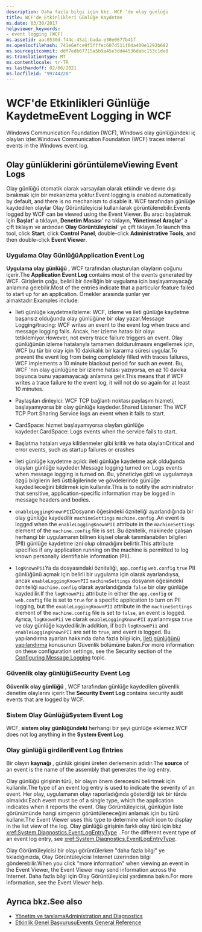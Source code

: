 ```yaml
---
description: Daha fazla bilgi için bkz. WCF 'de olay günlüğü
title: WCF'de Etkinlikleri Günlüğe Kaydetme
ms.date: 03/30/2017
helpviewer_keywords:
- event logging [WCF]
ms.assetid: aac0530d-f44c-45a1-bada-e30e0677b41f
ms.openlocfilehash: 741e6efce9f5fffec607d511f04a400e1292b682
ms.sourcegitcommit: ddf7edb67715a5b9a45e3dd44536dabc153c1de0
ms.translationtype: MT
ms.contentlocale: tr-TR
ms.lasthandoff: 02/06/2021
ms.locfileid: "99744220"
---
```

# <a name="event-logging-in-wcf"></a><span data-ttu-id="6d38c-103">WCF'de Etkinlikleri Günlüğe Kaydetme</span><span class="sxs-lookup"><span data-stu-id="6d38c-103">Event Logging in WCF</span></span>

<span data-ttu-id="6d38c-104">Windows Communication Foundation (WCF), Windows olay günlüğündeki iç olayları izler.</span><span class="sxs-lookup"><span data-stu-id="6d38c-104">Windows Communication Foundation (WCF) traces internal events in the Windows event log.</span></span>  
  
## <a name="viewing-event-logs"></a><span data-ttu-id="6d38c-105">Olay günlüklerini görüntüleme</span><span class="sxs-lookup"><span data-stu-id="6d38c-105">Viewing Event Logs</span></span>  

 <span data-ttu-id="6d38c-106">Olay günlüğü otomatik olarak varsayılan olarak etkindir ve devre dışı bırakmak için bir mekanizma yoktur.</span><span class="sxs-lookup"><span data-stu-id="6d38c-106">Event logging is enabled automatically by default, and there is no mechanism to disable it.</span></span> <span data-ttu-id="6d38c-107">WCF tarafından günlüğe kaydedilen olaylar Olay Görüntüleyicisi kullanılarak görüntülenebilir.</span><span class="sxs-lookup"><span data-stu-id="6d38c-107">Events logged by WCF can be viewed using the Event Viewer.</span></span> <span data-ttu-id="6d38c-108">Bu aracı başlatmak için **Başlat**' a tıklayın, **Denetim Masası**' na tıklayın, **Yönetimsel Araçlar**' a çift tıklayın ve ardından **Olay Görüntüleyicisi**' ye çift tıklayın.</span><span class="sxs-lookup"><span data-stu-id="6d38c-108">To launch this tool, click **Start**, click **Control Panel**, double-click **Administrative Tools**, and then double-click **Event Viewer**.</span></span>  
  
### <a name="application-event-log"></a><span data-ttu-id="6d38c-109">Uygulama Olay Günlüğü</span><span class="sxs-lookup"><span data-stu-id="6d38c-109">Application Event Log</span></span>  

 <span data-ttu-id="6d38c-110">**Uygulama olay günlüğü** , WCF tarafından oluşturulan olayların çoğunu içerir.</span><span class="sxs-lookup"><span data-stu-id="6d38c-110">The **Application Event Log** contains most of the events generated by WCF.</span></span> <span data-ttu-id="6d38c-111">Girişlerin çoğu, belirli bir özelliğin bir uygulama için başlayamayacağı anlamına gelebilir.</span><span class="sxs-lookup"><span data-stu-id="6d38c-111">Most of the entries indicate that a particular feature failed to start up for an application.</span></span> <span data-ttu-id="6d38c-112">Örnekler arasında şunlar yer almaktadır:</span><span class="sxs-lookup"><span data-stu-id="6d38c-112">Examples include:</span></span>  
  
- <span data-ttu-id="6d38c-113">İleti günlüğe kaydetme/izleme: WCF, izleme ve ileti günlüğe kaydetme başarısız olduğunda olay günlüğüne bir olay yazar.</span><span class="sxs-lookup"><span data-stu-id="6d38c-113">Message Logging/tracing: WCF writes an event to the event log when trace and message logging fails.</span></span> <span data-ttu-id="6d38c-114">Ancak, her izleme hatası bir olayı tetiklemiyor.</span><span class="sxs-lookup"><span data-stu-id="6d38c-114">However, not every trace failure triggers an event.</span></span> <span data-ttu-id="6d38c-115">Olay günlüğünün izleme hatalarıyla tamamen doldurulmasını engellemek için, WCF bu tür bir olay için 10 dakikalık bir kararma süresi uygular.</span><span class="sxs-lookup"><span data-stu-id="6d38c-115">To prevent the event log from being completely filled with traces failures, WCF implements a 10 minute blackout period for such an event.</span></span> <span data-ttu-id="6d38c-116">Bu, WCF 'nin olay günlüğüne bir izleme hatası yazıyorsa, en az 10 dakika boyunca bunu yapamayacağı anlamına gelir.</span><span class="sxs-lookup"><span data-stu-id="6d38c-116">This means that if WCF writes a trace failure to the event log, it will not do so again for at least 10 minutes.</span></span>  
  
- <span data-ttu-id="6d38c-117">Paylaşılan dinleyici: WCF TCP bağlantı noktası paylaşım hizmeti, başlayamıyorsa bir olay günlüğe kaydeder.</span><span class="sxs-lookup"><span data-stu-id="6d38c-117">Shared Listener: The WCF TCP Port Sharing Service logs an event when it fails to start.</span></span>  
  
- <span data-ttu-id="6d38c-118">CardSpace: hizmet başlayamıyorsa olayları günlüğe kaydeder.</span><span class="sxs-lookup"><span data-stu-id="6d38c-118">CardSpace: Logs events when the service fails to start.</span></span>  
  
- <span data-ttu-id="6d38c-119">Başlatma hataları veya kilitlenmeler gibi kritik ve hata olayları</span><span class="sxs-lookup"><span data-stu-id="6d38c-119">Critical and error events, such as startup failures or crashes</span></span>  
  
- <span data-ttu-id="6d38c-120">İleti günlüğe kaydetme açıldı: ileti günlüğe kaydetme açık olduğunda olayları günlüğe kaydeder.</span><span class="sxs-lookup"><span data-stu-id="6d38c-120">Message logging turned on: Logs events when message logging is turned on.</span></span> <span data-ttu-id="6d38c-121">Bu, yöneticiye gizli ve uygulamaya özgü bilgilerin ileti üstbilgilerinde ve gövdelerinde günlüğe kaydedileceğini bildirmek için kullanılır.</span><span class="sxs-lookup"><span data-stu-id="6d38c-121">This is to notify the administrator that sensitive, application-specific information may be logged in message headers and bodies.</span></span>  
  
- <span data-ttu-id="6d38c-122">`enableLoggingKnownPII`Dosyanın öğesindeki özniteliği ayarlandığında bir olay günlüğe kaydedilir `machineSettings` `machine.config` .</span><span class="sxs-lookup"><span data-stu-id="6d38c-122">An event is logged when the `enableLoggingKnownPII` attribute in the `machineSettings` element of the `machine.config` file is set.</span></span> <span data-ttu-id="6d38c-123">Bu öznitelik, makinede çalışan herhangi bir uygulamanın bilinen kişisel olarak tanımlanabilen bilgileri (PII) günlüğe kaydetme izni olup olmadığını belirtir.</span><span class="sxs-lookup"><span data-stu-id="6d38c-123">This attribute specifies if any application running on the machine is permitted to log known personally identifiable information (PII).</span></span>  
  
- <span data-ttu-id="6d38c-124">`logKnownPii`Ya da dosyasındaki özniteliği, `app.config` `web.config` `true` PII günlüğünü açmak için belirli bir uygulama için olarak ayarlandıysa, ancak `enableLoggingKnownPII` `machineSettings` dosyanın öğesindeki özniteliği `machine.config` olarak ayarlandığında `false` bir olay günlüğe kaydedilir.</span><span class="sxs-lookup"><span data-stu-id="6d38c-124">If the `logKnownPii` attribute in either the `app.config` or `web.config` file is set to `true` for a specific application to turn on PII logging, but the `enableLoggingKnownPII` attribute in the `machineSettings` element of the `machine.config` file is set to `false`, an event is logged.</span></span> <span data-ttu-id="6d38c-125">Ayrıca, `logKnownPii` ve olarak `enableLoggingKnownPII` ayarlanmışsa `true` ve olay günlüğe kaydedilir.</span><span class="sxs-lookup"><span data-stu-id="6d38c-125">In addition, if both `logKnownPii` and `enableLoggingKnownPII` are set to `true`, and event is logged.</span></span> <span data-ttu-id="6d38c-126">Bu yapılandırma ayarları hakkında daha fazla bilgi için, [Ileti günlüğünü yapılandırma](../configuring-message-logging.md) konusunun Güvenlik bölümüne bakın.</span><span class="sxs-lookup"><span data-stu-id="6d38c-126">For more information on these configuration settings, see the Security section of the [Configuring Message Logging](../configuring-message-logging.md) topic.</span></span>  
  
### <a name="security-event-log"></a><span data-ttu-id="6d38c-127">Güvenlik olay günlüğü</span><span class="sxs-lookup"><span data-stu-id="6d38c-127">Security Event Log</span></span>  

 <span data-ttu-id="6d38c-128">**Güvenlik olay günlüğü** , WCF tarafından günlüğe kaydedilen güvenlik denetim olaylarını içerir.</span><span class="sxs-lookup"><span data-stu-id="6d38c-128">The **Security Event Log** contains security audit events that are logged by WCF.</span></span>  
  
### <a name="system-event-log"></a><span data-ttu-id="6d38c-129">Sistem Olay Günlüğü</span><span class="sxs-lookup"><span data-stu-id="6d38c-129">System Event Log</span></span>  

 <span data-ttu-id="6d38c-130">WCF, **sistem olay günlüğündeki** herhangi bir şeyi günlüğe eklemez.</span><span class="sxs-lookup"><span data-stu-id="6d38c-130">WCF does not log anything in the **System Event Log**.</span></span>  
  
### <a name="event-log-entries"></a><span data-ttu-id="6d38c-131">Olay günlüğü girdileri</span><span class="sxs-lookup"><span data-stu-id="6d38c-131">Event Log Entries</span></span>  

 <span data-ttu-id="6d38c-132">Bir olayın **kaynağı** , günlük girişini üreten derlemenin adıdır.</span><span class="sxs-lookup"><span data-stu-id="6d38c-132">The **source** of an event is the name of the assembly that generates the log entry.</span></span>  
  
 <span data-ttu-id="6d38c-133">Olay günlüğü girişinin türü, bir olayın önem derecesini belirtmek için kullanılır.</span><span class="sxs-lookup"><span data-stu-id="6d38c-133">The type of an event log entry is used to indicate the severity of an event.</span></span> <span data-ttu-id="6d38c-134">Her olay, uygulamanın olayı raporladığında gösterdiği tek bir türde olmalıdır.</span><span class="sxs-lookup"><span data-stu-id="6d38c-134">Each event must be of a single type, which the application indicates when it reports the event.</span></span> <span data-ttu-id="6d38c-135">Olay Görüntüleyicisi, günlüğün liste görünümünde hangi simgenin görüntüleneceğini anlamak için bu türü kullanır.</span><span class="sxs-lookup"><span data-stu-id="6d38c-135">The Event Viewer uses this type to determine which icon to display in the list view of the log.</span></span> <span data-ttu-id="6d38c-136">Olay günlüğü girişinin farklı olay türü için bkz <xref:System.Diagnostics.EventLogEntryType> ..</span><span class="sxs-lookup"><span data-stu-id="6d38c-136">For the different event type of an event log entry, see <xref:System.Diagnostics.EventLogEntryType>.</span></span>  
  
 <span data-ttu-id="6d38c-137">Olay Görüntüleyicisi bir olayı görüntülerken "daha fazla bilgi" ye tıkladığınızda, Olay Görüntüleyicisi Internet üzerinden bilgi gönderebilir.</span><span class="sxs-lookup"><span data-stu-id="6d38c-137">When you click "more information" when viewing an event in the Event Viewer, the Event Viewer may send information across the Internet.</span></span> <span data-ttu-id="6d38c-138">Daha fazla bilgi için Olay Görüntüleyicisi yardımına bakın.</span><span class="sxs-lookup"><span data-stu-id="6d38c-138">For more information, see the Event Viewer help.</span></span>  
  
## <a name="see-also"></a><span data-ttu-id="6d38c-139">Ayrıca bkz.</span><span class="sxs-lookup"><span data-stu-id="6d38c-139">See also</span></span>

- [<span data-ttu-id="6d38c-140">Yönetim ve tanılama</span><span class="sxs-lookup"><span data-stu-id="6d38c-140">Administration and Diagnostics</span></span>](../index.md)
- [<span data-ttu-id="6d38c-141">Etkinlik Genel Başvurusu</span><span class="sxs-lookup"><span data-stu-id="6d38c-141">Events General Reference</span></span>](events-general-reference.md)
